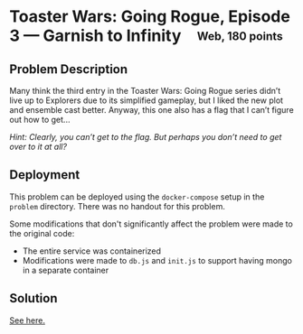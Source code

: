# Toaster Wars: Going Rogue, Episode 3 &mdash; Garnish to Infinity&emsp;<sub><sup>Web, 180 points</sup></sub>

## Problem Description

Many think the third entry in the Toaster Wars: Going Rogue series didn’t live up to Explorers due to its simplified gameplay, but I liked the new plot and ensemble cast better. Anyway, this one also has a flag that I can’t figure out how to get...

_Hint: Clearly, you can’t get to the flag. But perhaps you don’t need to get over to it at all?_

## Deployment

This problem can be deployed using the `docker-compose` setup in the `problem` directory.  There was no handout for this problem.

Some modifications that don't significantly affect the problem were made to the original code:

- The entire service was containerized
- Modifications were made to `db.js` and `init.js` to support having mongo in a separate container

## Solution

[See here.](https://dttw.tech/posts/S1AGkc2EL#toaster-wars-going-rogue-episode-3-garnish-to-infinity)

